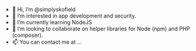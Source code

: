 - 👋 Hi, I’m @simplyskofield
- 👀 I’m interested in app development and security.
- 🌱 I’m currently learning NodeJS
- 💞️ I’m looking to collaborate on helper libraries for Node (npm) and PHP (composer).
- 📫 You can contact me at ...

<!---
simplyskofield/simplyskofield is a ✨ special ✨ repository because its `README.md` (this file) appears on your GitHub profile.
You can click the Preview link to take a look at your changes.
--->
